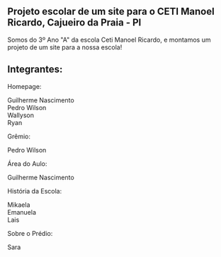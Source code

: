 ## Projeto escolar de um site para o CETI Manoel Ricardo, Cajueiro da Praia - PI

Somos do 3º Ano "A" da escola Ceti Manoel Ricardo, e montamos um projeto de um site para a nossa escola!

## Integrantes:

Homepage:

Guilherme Nascimento <br>
Pedro Wilson <br>
Wallyson <br>
Ryan

Grêmio:

Pedro Wilson

Área do Aulo:

Guilherme Nascimento

História da Escola:

Mikaela <br>
Emanuela <br>
Lais

Sobre o Prédio:

Sara
